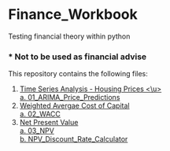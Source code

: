 # Finance_Workbook
Testing financial theory within python
### * Not to be used as financial advise

This repository contains the following files:

1. <u>Time Series Analysis - Housing Prices <\u>  
  a. 01_ARIMA_Price_Predictions  
3. Weighted Avergae Cost of Capital  
  a. 02_WACC  
3. Net Present Value  
  a. 03_NPV  
  b. NPV_Discount_Rate_Calculator  

